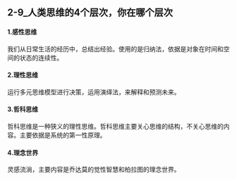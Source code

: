 ## 2-9_人类思维的4个层次，你在哪个层次



#### 1.感性思维


我们从日常生活的经历中，总结出经验。使用的是归纳法，依据是对象在时间和空间的状态的连续性。

#### 2.理性思维

运行多元思维模型进行决策，运用演绎法，来解释和预测未来。

#### 3.哲科思维

哲科思维是一种狭义的理性思维。哲科思维主要关心思维的结构，不关心思维的内容。主要依据是系统的第一性原理。

#### 4.理念世界

灵感流淌，主要内容是乔达莫的觉性智慧和柏拉图的理念世界。
